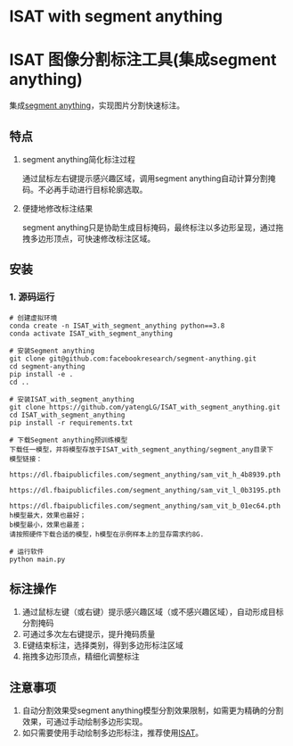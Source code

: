 # ISAT with segment anything
# ISAT 图像分割标注工具(集成segment anything)

集成[segment anything]()，实现图片分割快速标注。

## 特点
1. segment anything简化标注过程

    通过鼠标左右键提示感兴趣区域，调用segment anything自动计算分割掩码。不必再手动进行目标轮廓选取。

2. 便捷地修改标注结果

    segment anything只是协助生成目标掩码，最终标注以多边形呈现，通过拖拽多边形顶点，可快速修改标注区域。

## 安装
### 1. 源码运行
```shell
# 创建虚拟环境
conda create -n ISAT_with_segment_anything python==3.8
conda activate ISAT_with_segment_anything
```

```shell
# 安装Segment anything
git clone git@github.com:facebookresearch/segment-anything.git
cd segment-anything
pip install -e .
cd ..
```

```shell
# 安装ISAT_with_segment_anything
git clone https://github.com/yatengLG/ISAT_with_segment_anything.git
cd ISAT_with_segment_anything
pip install -r requirements.txt
```

```text
# 下载Segment anything预训练模型
下载任一模型，并将模型存放于ISAT_with_segment_anything/segment_any目录下
模型链接：
   https://dl.fbaipublicfiles.com/segment_anything/sam_vit_h_4b8939.pth
   https://dl.fbaipublicfiles.com/segment_anything/sam_vit_l_0b3195.pth
   https://dl.fbaipublicfiles.com/segment_anything/sam_vit_b_01ec64.pth
h模型最大，效果也最好；
b模型最小，效果也最差；
请按照硬件下载合适的模型，h模型在示例样本上的显存需求约8G.
```

```shell
# 运行软件
python main.py
```


## 标注操作

1. 通过鼠标左键（或右键）提示感兴趣区域（或不感兴趣区域），自动形成目标分割掩码
2. 可通过多次左右键提示，提升掩码质量
3. E键结束标注，选择类别，得到多边形标注区域
4. 拖拽多边形顶点，精细化调整标注

## 注意事项
1. 自动分割效果受segment anything模型分割效果限制，如需更为精确的分割效果，可通过手动绘制多边形实现。
2. 如只需要使用手动绘制多边形标注，推荐使用[ISAT](https://github.com/yatengLG/ISAT)。
